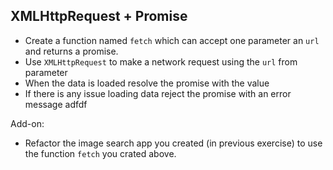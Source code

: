 ## XMLHttpRequest + Promise

- Create a function named `fetch` which can accept one parameter an `url` and returns a promise.
- Use `XMLHttpRequest` to make a network request using the `url` from parameter
- When the data is loaded resolve the promise with the value
- If there is any issue loading data reject the promise with an error message adfdf

Add-on:

- Refactor the image search app you created (in previous exercise) to use the function `fetch` you crated above.
